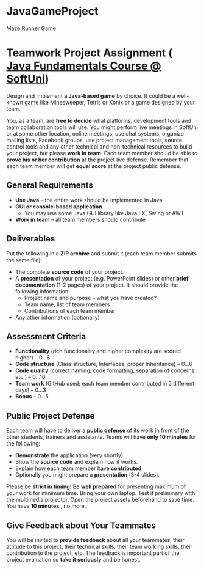 # JavaGameProject
Maze Runner Game

# Teamwork Project Assignment ( [Java Funda](https://softuni.bg/courses/java-basics/)[mentals Course @ SoftUni](https://softuni.bg/courses/java-basics/))

Design and implement **a Java-based game** by choice. It could be a well-known game like Minesweeper, Tetris or Xonix or a game designed by your team.

You, as a team, are **free to decide** what platforms, development tools and team collaboration tools will use. You might perform live meetings in SoftUni or at some other location, online meetings, use chat systems, organize mailing lists, Facebook groups, use project management tools, source control tools and any other technical and non-technical resources to build your project, but please **work in team**. Each team member should be able to **prove his or her contribution** at the project live defense. Remember that each team member will get **equal score** at the project public defense.

## General Requirements

- **Use Java** – the entire work should be implemented in Java
- **GUI or console-based application**
  - You may use some Java GUI library like Java FX, Swing or AWT
- **Work in team** – all team members should contribute

## Deliverables

Put the following in a **ZIP archive** and submit it (each team member submits the same file):

- The complete **source code** of your project.
- A **presentation** of your project (e.g. PowerPoint slides) or other **brief documentation** (1-2 pages) of your project. It should provide the following information:
  - Project name and purpose – what you have created?
  - Team name, list of team members
  - Contributions of each team member
- Any other information (optionally)

## Assessment Criteria

- **Functionality** (rich functionality and higher complexity are scored higher) – 0…6
- **Code structure** (Class structure, Interfaces, proper Inheritance) – 0…6
- **Code quality** (correct naming, code formatting, separation of concerns, etc.) – 0…10
- **Team work** (GitHub used; each team member contributed in 5 different days) – 0…3
- **Bonus** – 0…5

## Public Project Defense

Each team will have to deliver a **public defense** of its work in front of the other students, trainers and assistants. Teams will have **only 10 minutes** for the following:

- **Demonstrate** the application (very shortly).
- Show the **source code** and explain how it works.
- Explain how each team member have **contributed**.
- Optionally you might prepare a **presentation** (3-4 slides).

Please be **strict in timing**! Be **well prepared** for presenting maximum of your work for minimum time. Bring your own laptop. Test it preliminary with the multimedia projector. Open the project assets beforehand to save time. You have **10 minutes** , no more.

## Give Feedback about Your Teammates

You will be invited to **provide feedback** about all your teammates, their attitude to this project, their technical skills, their team working skills, their contribution to the project, etc. The feedback is important part of the project evaluation so **take it seriously** and be honest.


